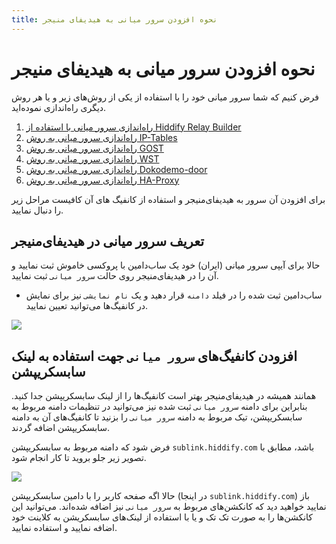 ```yaml
---
title: نحوه افزودن سرور میانی به هیدیفای منیجر
---
```


# نحوه افزودن سرور میانی به هیدیفای منیجر
فرض کنیم که شما سرور میانی خود را با استفاده از یکی از روش‌های زیر و یا هر روش دیگری راه‌اندازی نموده‌اید.

1. [راه‌اندازی سرور میانی با استفاده از Hiddify Relay Builder](/fa/manager/domain-worker-cdn-and-tunneling/How-to-setup-relay-server-using-Hiddify-Relay-Builder/)
2. [راه‌اندازی سرور میانی به روش IP-Tables](fa/manager/domain-worker-cdn-and-tunneling/Tutorial-for-setting-up-IP-Tables-tunnel-as-relay-server/)
3. [راه‌اندازی سرور میانی به روش GOST](fa/manager/domain-worker-cdn-and-tunneling/Tutorial-for-setting-up-GOST-tunnel-as-relay-server/)
4. [راه‌اندازی سرور میانی به روش WST](fa/manager/domain-worker-cdn-and-tunneling/Tutorial-for-setting-up-WST-tunnel-as-relay-server/)
5. [راه‌اندازی سرور میانی به روش Dokodemo-door](fa/manager/domain-worker-cdn-and-tunneling/Tutorial-for-setting-up-Dokodemo-door-tunnel-as-relay-server/)
6. [راه‌اندازی سرور میانی به روش HA-Proxy](/fa/manager/domain-worker-cdn-and-tunneling/Tutorial-for-setting-up-HA-Proxy-tunnel-as-relay-server/)

برای افزودن آن سرور به هیدیفای‌منیجر و استفاده از کانفیگ های آن کافیست مراحل زیر را دنبال نمایید.

## تعریف سرور میانی در هیدیفای‌منیجر
حالا برای آیپی سرور میانی (ایران) خود یک ساب‌دامین با پروکسی خاموش ثبت نمایید و آن را در هیدیفای‌منیجر روی حالت `سرور میانی` ثبت نمایید.
- ساب‌دامین ثبت شده را در فیلد `دامنه` قرار دهید و یک `نام نمایشی` نیز برای نمایش در کانفیگ‌ها می‌توانید تعیین نمایید.

<img src="https://github.com/hiddify/hiddify.com/assets/125398461/3f41d92a-04b9-44fb-b645-ac660601472a">

## افزودن کانفیگ‌های `سرور میانی` جهت استفاده به لینک سابسکریپشن

همانند همیشه در هیدیفای‌منیجر بهتر است کانفیگ‌ها را از لینک سابسکریپشن جدا کنید. بنابراین برای دامنه `سرور میانی` ثبت شده نیز می‌توانید در تنظیمات دامنه مربوط به سابسکریپشن، تیک مربوط به دامنه `سرور میانی` را بزنید تا کانفیگ‌های آن به دامنه سابسکریپشن اضافه گردند.

فرض شود که دامنه مربوط به سابسکریپشن `sublink.hiddify.com` باشد، مطابق با تصویر زیر جلو بروید تا کار انجام شود.

<img src="https://github.com/hiddify/hiddify.com/assets/125398461/3661045d-ced7-4694-916f-6ef160c63230">

حالا اگه صفحه کاربر را با دامین سابسکریپشن (در اینجا `sublink.hiddify.com`) باز نمایید خواهید دید که کانکشن‌های مربوط به `سرور میانی` نیز اضافه شده‌اند. می‌توانید این کانکشن‌ها را به صورت تک تک و یا با استفاده از لینک‌های سابسکریشن به کلاینت خود اضافه نمایید و استفاده نمایید.




